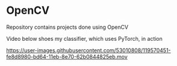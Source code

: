 # OpenCV
Repository contains projects done using OpenCV

Video below shoes my classifier, which uses PyTorch, in action

https://user-images.githubusercontent.com/53010808/119570451-fe8d8980-bd64-11eb-8e70-62b0844825eb.mov

